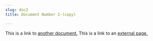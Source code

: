 ```yaml
---
slug: doc2
title: Document Number 2-(copy)

---
```

This is a link to [another document.](doc3.md) This is a link to an [external page.](http://www.example.com/)